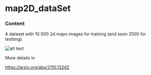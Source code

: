 # map2D_dataSet
### Content
A dataset with 10 000 2d maps images for training (and soon 2500 for testting). 

![alt text](https://github.com/[gbriel21]/[map2D_dataSet]/blob/[main]/map58.png?raw=true)

More details in 

https://arxiv.org/abs/2110.13242
